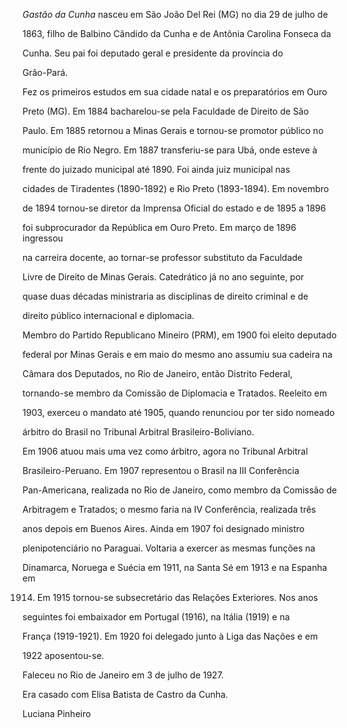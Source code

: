 

*Gastão da Cunha* nasceu em São João Del Rei (MG) no dia 29 de julho de

1863, filho de Balbino Cândido da Cunha e de Antônia Carolina Fonseca da

Cunha. Seu pai foi deputado geral e presidente da província do

Grão-Pará.



Fez os primeiros estudos em sua cidade natal e os preparatórios em Ouro

Preto (MG). Em 1884 bacharelou-se pela Faculdade de Direito de São

Paulo. Em 1885 retornou a Minas Gerais e tornou-se promotor público no

município de Rio Negro. Em 1887 transferiu-se para Ubá, onde esteve à

frente do juizado municipal até 1890. Foi ainda juiz municipal nas

cidades de Tiradentes (1890-1892) e Rio Preto (1893-1894). Em novembro

de 1894 tornou-se diretor da Imprensa Oficial do estado e de 1895 a 1896

foi subprocurador da República em Ouro Preto. Em março de 1896 ingressou

na carreira docente, ao tornar-se professor substituto da Faculdade

Livre de Direito de Minas Gerais. Catedrático já no ano seguinte, por

quase duas décadas ministraria as disciplinas de direito criminal e de

direito público internacional e diplomacia.



Membro do Partido Republicano Mineiro (PRM), em 1900 foi eleito deputado

federal por Minas Gerais e em maio do mesmo ano assumiu sua cadeira na

Câmara dos Deputados, no Rio de Janeiro, então Distrito Federal,

tornando-se membro da Comissão de Diplomacia e Tratados. Reeleito em

1903, exerceu o mandato até 1905, quando renunciou por ter sido nomeado

árbitro do Brasil no Tribunal Arbitral Brasileiro-Boliviano.



Em 1906 atuou mais uma vez como árbitro, agora no Tribunal Arbitral

Brasileiro-Peruano. Em 1907 representou o Brasil na III Conferência

Pan-Americana, realizada no Rio de Janeiro, como membro da Comissão de

Arbitragem e Tratados; o mesmo faria na IV Conferência, realizada três

anos depois em Buenos Aires. Ainda em 1907 foi designado ministro

plenipotenciário no Paraguai. Voltaria a exercer as mesmas funções na

Dinamarca, Noruega e Suécia em 1911, na Santa Sé em 1913 e na Espanha em

1914. Em 1915 tornou-se subsecretário das Relações Exteriores. Nos anos

seguintes foi embaixador em Portugal (1916), na Itália (1919) e na

França (1919-1921). Em 1920 foi delegado junto à Liga das Nações e em

1922 aposentou-se.



Faleceu no Rio de Janeiro em 3 de julho de 1927.



Era casado com Elisa Batista de Castro da Cunha.



Luciana Pinheiro



